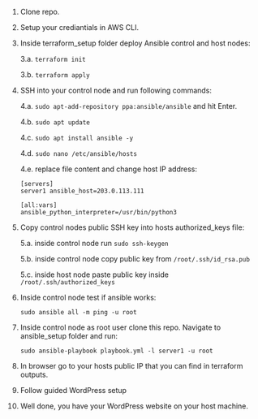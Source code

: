 1. Clone repo.
2. Setup your crediantials in AWS CLI.
3. Inside terraform_setup folder deploy Ansible control and host nodes:

    3.a. ```terraform init```

    3.b. ```terraform apply```

4. SSH into your control node and run following commands:

    4.a. ```sudo apt-add-repository ppa:ansible/ansible``` and hit Enter.

    4.b. ```sudo apt update```

    4.c. ```sudo apt install ansible -y```

    4.d. ```sudo nano /etc/ansible/hosts```

    4.e. replace file content and change host IP address:
    
    ``` 
    [servers]
    server1 ansible_host=203.0.113.111

    [all:vars]
    ansible_python_interpreter=/usr/bin/python3
    ```

5. Copy control nodes public SSH key into hosts authorized_keys file:

    5.a. inside control node run ```sudo ssh-keygen```

    5.b. inside control node copy public key from ```/root/.ssh/id_rsa.pub```

    5.c. inside host node paste public key inside ```/root/.ssh/authorized_keys```

6. Inside control node test if ansible works:

    ```sudo ansible all -m ping -u root```

7. Inside control node as root user clone this repo. Navigate to ansible_setup folder and run:

    ```sudo ansible-playbook playbook.yml -l server1 -u root```

4. In browser go to your hosts public IP that you can find in terraform outputs.
5. Follow guided WordPress setup
6. Well done, you have your WordPress website on your host machine.

